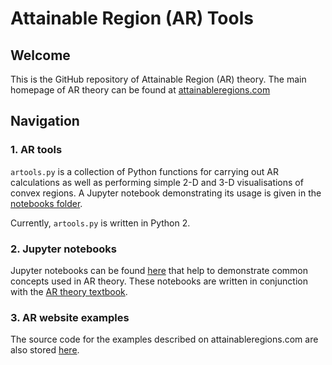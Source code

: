 # Attainable Region (AR) Tools

## Welcome
This is the GitHub repository of Attainable Region (AR) theory. The main homepage of AR theory can be found at [attainableregions.com](http://attainableregions.com "AR theory homepage")

## Navigation
### 1. AR tools
`artools.py` is a collection of Python functions for carrying out AR calculations as well as performing simple 2-D and 3-D visualisations of convex regions. A Jupyter notebook demonstrating its usage is given in the [notebooks folder](https://github.com/d-ming/AR-tools/blob/master/AR-book/AR-book-notebooks/Ch%208/artools%20demos.ipynb).

Currently, `artools.py` is written in Python 2.

### 2. Jupyter notebooks
Jupyter notebooks can be found [here](https://github.com/d-ming/AR-tools/tree/Readme/AR-book/AR-book-notebooks) that help to demonstrate common concepts used in AR theory. These notebooks are written in conjunction with the [AR theory textbook](http://eu.wiley.com/WileyCDA/WileyTitle/productCd-1119157889.html).

### 3. AR website examples
The source code for the examples described on attainableregions.com are also stored [here](https://github.com/d-ming/AR-tools/tree/Readme/AR-book/website-examples).
